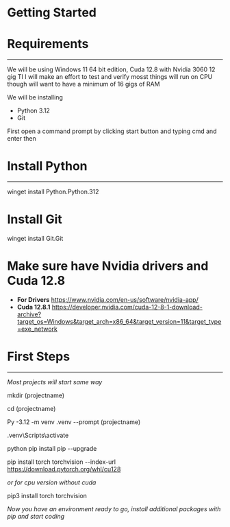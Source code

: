 # **Getting Started**

# Requirements
- - - 
We will be using Windows 11 64 bit edition, Cuda 12.8 with Nvidia 3060 12 gig TI
I will make an effort to test and verify mosst things will run on CPU though will want to have a minimum of 16 gigs of RAM

We will be installing
 - Python 3.12
 - Git

First open a command prompt by clicking start button and typing cmd and enter then

# Install Python
- - - 

winget install Python.Python.312

# Install Git

winget install Git.Git

# Make sure have Nvidia drivers and Cuda 12.8 

- **For Drivers** https://www.nvidia.com/en-us/software/nvidia-app/ 
- **Cuda 12.8.1** https://developer.nvidia.com/cuda-12-8-1-download-archive?target_os=Windows&target_arch=x86_64&target_version=11&target_type=exe_network


# First Steps
- - - 

*Most projects will start same way*

mkdir (projectname)

cd (projectname)

Py -3.12 -m venv .venv --prompt (projectname)

.venv\Scripts\activate

python pip install pip --upgrade

pip install torch torchvision --index-url https://download.pytorch.org/whl/cu128

*or for cpu version without cuda*

pip3 install torch torchvision


*Now you have an environment ready to go, install additional packages with pip and start coding*












